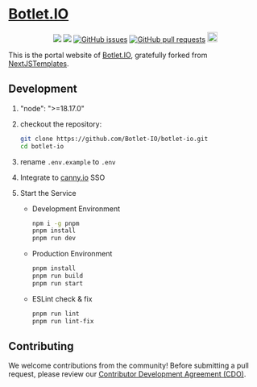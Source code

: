 # [Botlet.IO](https://botlet.io)

<p align="center"><a href="#license">
<a href="https://app.snyk.io/test/github/Botlet-IO/botlet-io" alt="FOSSA Status"><img src="https://snyk.io/test/github/Botlet-IO/botlet-io/badge.svg"/></a>
<a href="https://app.fossa.com/projects/git%2Bgithub.com%2FBotlet-IO%2Fbotlet-io?ref=badge_shield&issueType=license" alt="FOSSA Status"><img src="https://app.fossa.com/api/projects/git%2Bgithub.com%2FBotlet-IO%2Fbotlet-io.svg?type=shield&issueType=license"/></a>
<a href="https://github.com/Botlet-IO/botlet-io/issues">
<img src="https://img.shields.io/github/issues/Botlet-IO/botlet-io.svg" alt="GitHub issues" /></a>
<a href="https://github.com/Botlet-IO/botlet-io/pulls">
<img src="https://img.shields.io/github/issues-pr/Botlet-IO/botlet-io.svg" alt="GitHub pull requests" /></a>
<img src="https://img.shields.io/badge/PRs-welcome-brightgreen.svg?style=flat-square" height="20px">
</p>

This is the portal website of [Botlet.IO](https://botlet.io), gratefully forked from [NextJSTemplates](https://github.com/NextJSTemplates/startup-nextjs).

## Development

1. "node": ">=18.17.0"
2. checkout the repository:

    ```bash
    git clone https://github.com/Botlet-IO/botlet-io.git
    cd botlet-io
    ```

3. rename `.env.example` to `.env`
4. Integrate to [canny.io](https://developers.canny.io/install/widget/sso) SSO
5. Start the Service

    - Development Environment

        ```bash
        npm i -g pnpm
        pnpm install
        pnpm run dev
        ```

    - Production Environment

        ```bash
        pnpm install
        pnpm run build
        pnpm run start
        ```

    - ESLint check & fix

        ```bash
        pnpm run lint
        pnpm run lint-fix
        ```

## Contributing

We welcome contributions from the community! Before submitting a pull request, please review our [Contributor Development Agreement (CDO)](CONTRIBUTING.md).
